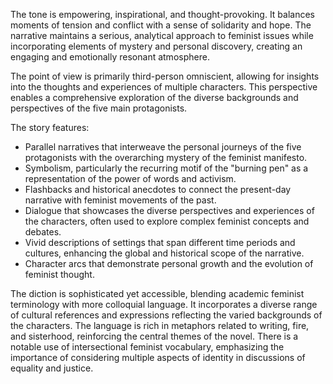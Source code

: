 
<tone>The tone is empowering, inspirational, and thought-provoking. It balances moments of tension and conflict with a sense of solidarity and hope. The narrative maintains a serious, analytical approach to feminist issues while incorporating elements of mystery and personal discovery, creating an engaging and emotionally resonant atmosphere.</tone>

<pov>The point of view is primarily third-person omniscient, allowing for insights into the thoughts and experiences of multiple characters. This perspective enables a comprehensive exploration of the diverse backgrounds and perspectives of the five main protagonists.</pov>

<litdev>The story features:
- Parallel narratives that interweave the personal journeys of the five protagonists with the overarching mystery of the feminist manifesto.
- Symbolism, particularly the recurring motif of the "burning pen" as a representation of the power of words and activism.
- Flashbacks and historical anecdotes to connect the present-day narrative with feminist movements of the past.
- Dialogue that showcases the diverse perspectives and experiences of the characters, often used to explore complex feminist concepts and debates.
- Vivid descriptions of settings that span different time periods and cultures, enhancing the global and historical scope of the narrative.
- Character arcs that demonstrate personal growth and the evolution of feminist thought.</litdev>

<lexchoice>The diction is sophisticated yet accessible, blending academic feminist terminology with more colloquial language. It incorporates a diverse range of cultural references and expressions reflecting the varied backgrounds of the characters. The language is rich in metaphors related to writing, fire, and sisterhood, reinforcing the central themes of the novel. There is a notable use of intersectional feminist vocabulary, emphasizing the importance of considering multiple aspects of identity in discussions of equality and justice.</lexchoice>
